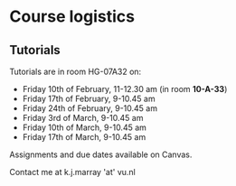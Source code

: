# Course logistics

## Tutorials

Tutorials are in room HG-07A32 on:

+ Friday 10th of February, 11-12.30 am (in room **10-A-33**)
+ Friday 17th of February, 9-10.45 am
+ Friday 24th of February, 9-10.45 am
+ Friday 3rd of March, 9-10.45 am
+ Friday 10th of March, 9-10.45 am
+ Friday 17th of March, 9-10.45 am

Assignments and due dates available on Canvas.

Contact me at k.j.marray 'at' vu.nl
